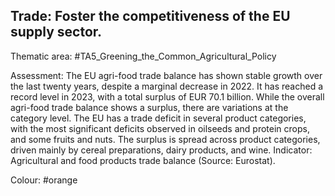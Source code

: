 ## Trade: Foster the competitiveness of the EU supply sector.

Thematic area: #TA5_Greening_the_Common_Agricultural_Policy

Assessment: The EU agri-food trade balance has shown stable growth over the last twenty years, despite a marginal decrease in 2022. It has reached a record level in 2023, with a total surplus of EUR 70.1 billion. While the overall agri-food trade balance shows a surplus, there are variations at the category level. The EU has a trade deficit in several product categories, with the most significant deficits observed in oilseeds
and protein crops, and some fruits and nuts. The surplus is spread across product categories, driven mainly by cereal preparations, dairy products, and wine.
Indicator: Agricultural and food products trade balance (Source: Eurostat).

Colour: #orange